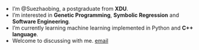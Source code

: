 + I’m @Suezhaobing, a postgraduate from **XDU**.
+ I’m interested in **Genetic Programming**, **Symbolic Regression** and **Software Engineering**.
+ I’m currently learning machine learning implemented in Python and **C++ language**.
+ Welcome to discussing with me. [email](zhbsu@stu.xidian.edu.cn)

<!---
Suezhaobing/Suezhaobing is a ✨ special ✨ repository because its `README.md` (this file) appears on your GitHub profile.
You can click the Preview link to take a look at your changes.
--->
